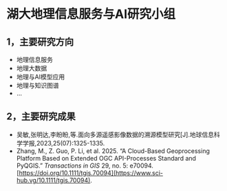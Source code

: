# 湖大地理信息服务与AI研究小组

## 1，主要研究方向

- 地理信息服务
- 地理大数据
- 地理与AI模型应用
- 地理与知识图谱
- ...

## 2，主要研究成果

- 吴敏,张明达,李盼盼,等.面向多源遥感影像数据的溯源模型研究[J].地球信息科学学报,2023,25(07):1325-1335.
- Zhang, M., Z. Guo, P. Li, et al.  2025. “A Cloud-Based Geoprocessing Platform Based on Extended OGC API-Processes Standard and PyQGIS.” *Transactions in GIS*  29, no. 5: e70094. [https://doi.org/10.1111/tgis.70094](https://www.sci-hub.vg/10.1111/tgis.70094).
